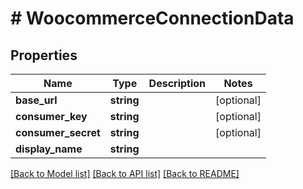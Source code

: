 # # WoocommerceConnectionData

## Properties

Name | Type | Description | Notes
------------ | ------------- | ------------- | -------------
**base_url** | **string** |  | [optional]
**consumer_key** | **string** |  | [optional]
**consumer_secret** | **string** |  | [optional]
**display_name** | **string** |  |

[[Back to Model list]](../../README.md#models) [[Back to API list]](../../README.md#endpoints) [[Back to README]](../../README.md)
